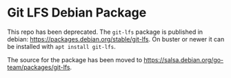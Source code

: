 # Git LFS Debian Package

This repo has been deprecated. The `git-lfs` package is published in debian: https://packages.debian.org/stable/git-lfs. On
buster or newer it can be installed with `apt install git-lfs`.

The source for the package has been moved to https://salsa.debian.org/go-team/packages/git-lfs.
